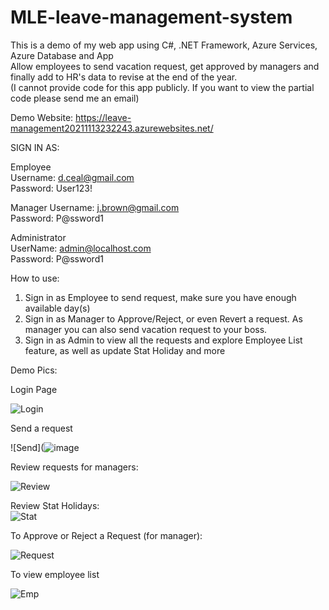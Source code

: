 # MLE-leave-management-system

This is a demo of my web app using C#, .NET Framework, Azure Services, Azure Database and App  
Allow employees to send vacation request, get approved by managers and finally add to HR's data to revise at the end of the year.  
(I cannot provide code for this app publicly. If you want to view the partial code please send me an email)  

Demo Website: https://leave-management20211113232243.azurewebsites.net/  

SIGN IN AS:  

Employee  
Username: d.ceal@gmail.com  
Password: User123!  

Manager
Username: j.brown@gmail.com  
Password: P@ssword1  

Administrator  
UserName:  admin@localhost.com  
Password: P@ssword1 


How to use:

1. Sign in as Employee to send request, make sure you have enough available day(s)    
2. Sign in as Manager to Approve/Reject, or even Revert a request. As manager you can also send vacation request to your boss.  
3. Sign in as Admin to view all the requests and explore Employee List feature, as well as update Stat Holiday and more  


Demo Pics:

Login  Page  

![Login](https://user-images.githubusercontent.com/65566882/148587299-7f4d92f3-d03d-4054-bc1b-382fc23d96cb.PNG)  

Send a request  

![Send](![image](https://user-images.githubusercontent.com/65566882/148587725-072e7b78-eb60-4b3a-8f0d-18436d68ea07.png)  

Review requests for managers:  

![Review](https://user-images.githubusercontent.com/65566882/148587306-81b03c8c-0dd9-4886-98e0-afe4bbbb47e7.PNG)  


Review Stat Holidays:  
![Stat](https://user-images.githubusercontent.com/65566882/148587305-07fc692a-1680-4479-8b7a-edbc531da0d6.PNG)

To Approve or Reject a Request (for manager):  

![Request](https://user-images.githubusercontent.com/65566882/148587295-09e5271a-af51-4b23-8d9b-93bc33ffc504.PNG)  


To view employee list    

![Emp](https://user-images.githubusercontent.com/65566882/148587298-dc5d0fa7-34e6-4fc0-8b92-45411977558c.PNG)  


